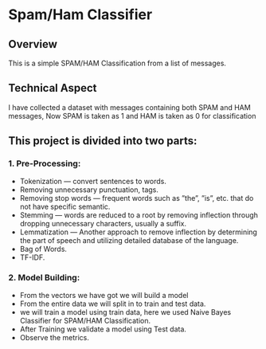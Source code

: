 # Spam/Ham Classifier

## Overview

This is a simple SPAM/HAM Classification from a list of messages.

## Technical Aspect

I have collected a dataset with messages containing both SPAM and HAM messages, Now SPAM is taken as 1 and HAM is taken as 0 for classification

## This project is divided into two parts:

### 1. Pre-Processing:
- Tokenization — convert sentences to words.
- Removing unnecessary punctuation, tags.
- Removing stop words — frequent words such as ”the”, ”is”, etc. that do not have specific semantic.
- Stemming — words are reduced to a root by removing inflection through dropping unnecessary characters, usually a suffix.
- Lemmatization — Another approach to remove inflection by determining the part of speech and utilizing detailed database of the language.
- Bag of Words.
- TF-IDF.

### 2. Model Building:
- From the vectors we have got we will build a model
- From the entire data we will split in to train and test data.
- we will train a model using train data, here we used Naive Bayes Classifier for SPAM/HAM Classification.
- After Training we validate a model using Test data.
- Observe the metrics.
